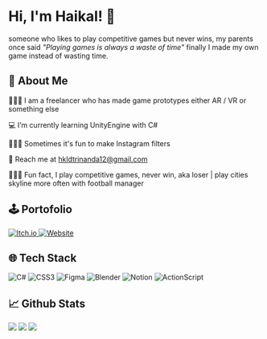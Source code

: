# Hi, I'm Haikal! 👋

someone who likes to play competitive games but never wins, my parents once said *"Playing games is always a waste of time"* finally I made my own game instead of wasting time.

## 🚀 About Me

👨🏽‍💻 I am a freelancer who has made game prototypes either AR / VR or something else

 💻 I’m currently learning UnityEngine with C#
 
 👨🏼‍🎨 Sometimes it's fun to make Instagram filters
 
💌  Reach me at hkldtrinanda12@gmail.com

🕵🏽‍♂️ Fun fact, I play competitive games, never win, aka loser | play cities skyline more often with football manager

## 🕹 Portofolio
<a href="https://hkldtrinanda.itch.io" target="_blank"> ![Itch.io](https://img.shields.io/badge/-Itch.Io-pink) </a> <a href="https://hkldtrinanda.works" target="_blank"> ![Website](https://img.shields.io/badge/-Website-green) </a>

## 🌐 Tech Stack

![C#](https://img.shields.io/badge/c%23-%23239120.svg?style=flat&logo=c-sharp&logoColor=white)  ![CSS3](https://img.shields.io/badge/css3-%231572B6.svg?style=flat&logo=css3&logoColor=white) 	![Figma](https://img.shields.io/badge/figma-%23F24E1E.svg?style=flat&logo=figma&logoColor=white)  ![Blender](https://img.shields.io/badge/blender-%23F5792A.svg?style=flat&logo=blender&logoColor=white)  ![Notion](https://img.shields.io/badge/Notion-%23000000.svg?style=flat&logo=notion&logoColor=white) ![ActionScript](https://img.shields.io/badge/-ActionScript3-grey)

## 📈 Github Stats

![](https://github-readme-stats.vercel.app/api?username=hkldtrinanda&theme=dark&hide_border=false&include_all_commits=true&count_private=true) ![](https://github-readme-stats.vercel.app/api/top-langs/?username=hkldtrinanda&theme=dark&hide_border=false&include_all_commits=true&count_private=true&layout=compact)
![](https://github-readme-streak-stats.herokuapp.com/?user=hkldtrinanda&theme=dark&hide_border=false)
